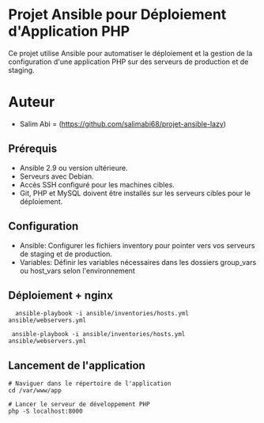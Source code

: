 # Projet Ansible pour Déploiement d'Application PHP
Ce projet utilise Ansible pour automatiser le déploiement et la gestion de la configuration d'une application PHP sur des serveurs de production et de staging.

# Auteur
 - Salim Abi = (https://github.com/salimabi68/projet-ansible-lazy)

## Prérequis
- Ansible 2.9 ou version ultérieure.
- Serveurs avec Debian.
- Accès SSH configuré pour les machines cibles.
- Git, PHP et MySQL doivent être installés sur les serveurs cibles pour le déploiement.

## Configuration
- Ansible: Configurer les fichiers inventory pour pointer vers vos serveurs de staging et de production.
- Variables: Définir les variables nécessaires dans les dossiers group_vars ou host_vars selon l'environnement

## Déploiement + nginx
``` Pour le staging :
  ansible-playbook -i ansible/inventories/hosts.yml ansible/webservers.yml
```

``` Pour la production :
 ansible-playbook -i ansible/inventories/hosts.yml ansible/webservers.yml
```

## Lancement de l'application
```
# Naviguer dans le répertoire de l'application
cd /var/www/app

# Lancer le serveur de développement PHP
php -S localhost:8000
```
